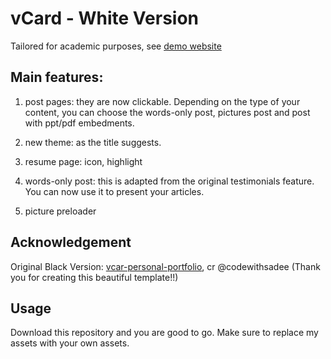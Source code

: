 # vCard - White Version
Tailored for academic purposes, see [demo website](https://zhangwei.fit)

## Main features:

1. post pages: they are now clickable. Depending on the type of your content, you can choose the words-only post, pictures post and post with ppt/pdf embedments.

2. new theme: as the title suggests.

3. resume page: icon, highlight

4. words-only post: this is adapted from the original testimonials feature. You can now use it to present your articles.

5. picture preloader


## Acknowledgement 
Original Black Version: [vcar-personal-portfolio](https://github.com/codewithsadee/vcard-personal-portfolio), cr @codewithsadee (Thank you for creating this beautiful template!!)


## Usage
Download this repository and you are good to go.
Make sure to replace my assets with your own assets.


